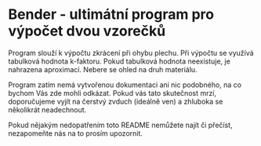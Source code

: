 # Bender - ultimátní program pro výpočet dvou vzorečků

Program slouží k výpočtu zkrácení při ohybu plechu. Při výpočtu se využívá tabulková hodnota k-faktoru. Pokud tabulková hodnota neexistuje, je nahrazena aproximací. Nebere se ohled na druh materiálu.

Program zatím nemá vytvořenou dokumentaci ani nic podobného, na co bychom Vás zde mohli odkázat. Pokud vás tato skutečnost mrzí, doporučujeme vyjít na čerstvý zvduch (ideálně ven) a zhluboka se několikrát neadechnout.

Pokud nějakým nedopatřením toto README nemůžete najít či přečíst, nezapomeňte nás na to prosím upozornit.


